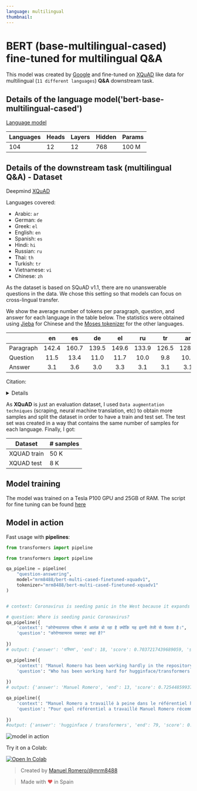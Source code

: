 ```yaml
---
language: multilingual
thumbnail:
---
```


# BERT (base-multilingual-cased) fine-tuned for multilingual Q&A

This model was created by [Google](https://github.com/google-research/bert/blob/master/multilingual.md) and fine-tuned on [XQuAD](https://github.com/deepmind/xquad) like data for multilingual (`11 different languages`) **Q&A** downstream task.

## Details of the language model('bert-base-multilingual-cased')

[Language model](https://github.com/google-research/bert/blob/master/multilingual.md)

| Languages | Heads | Layers | Hidden | Params |
| --------- | ----- | ------ | ------ | ------ |
| 104       | 12    | 12     | 768    | 100 M  |

## Details of the downstream task (multilingual Q&A) - Dataset

Deepmind [XQuAD](https://github.com/deepmind/xquad)

Languages covered:

- Arabic: `ar`
- German: `de`
- Greek: `el`
- English: `en`
- Spanish: `es`
- Hindi: `hi`
- Russian: `ru`
- Thai: `th`
- Turkish: `tr`
- Vietnamese: `vi`
- Chinese: `zh`

As the dataset is based on SQuAD v1.1, there are no unanswerable questions in the data. We chose this
setting so that models can focus on cross-lingual transfer.

We show the average number of tokens per paragraph, question, and answer for each language in the
table below. The statistics were obtained using [Jieba](https://github.com/fxsjy/jieba) for Chinese
and the [Moses tokenizer](https://github.com/moses-smt/mosesdecoder/blob/master/scripts/tokenizer/tokenizer.perl)
for the other languages.

|           |  en   |  es   |  de   |  el   |  ru   |  tr   |  ar   |  vi   |  th   |  zh   |  hi   |
| --------- | :---: | :---: | :---: | :---: | :---: | :---: | :---: | :---: | :---: | :---: | :---: |
| Paragraph | 142.4 | 160.7 | 139.5 | 149.6 | 133.9 | 126.5 | 128.2 | 191.2 | 158.7 | 147.6 | 232.4 |
| Question  | 11.5  | 13.4  | 11.0  | 11.7  | 10.0  |  9.8  | 10.7  | 14.8  | 11.5  | 10.5  | 18.7  |
| Answer    |  3.1  |  3.6  |  3.0  |  3.3  |  3.1  |  3.1  |  3.1  |  4.5  |  4.1  |  3.5  |  5.6  |

Citation:

<details>

```bibtex
@article{Artetxe:etal:2019,
      author    = {Mikel Artetxe and Sebastian Ruder and Dani Yogatama},
      title     = {On the cross-lingual transferability of monolingual representations},
      journal   = {CoRR},
      volume    = {abs/1910.11856},
      year      = {2019},
      archivePrefix = {arXiv},
      eprint    = {1910.11856}
}
```

</details>

As **XQuAD** is just an evaluation dataset, I used `Data augmentation techniques` (scraping, neural machine translation, etc) to obtain more samples and split the dataset in order to have a train and test set. The test set was created in a way that contains the same number of samples for each language. Finally, I got:

| Dataset     | # samples |
| ----------- | --------- |
| XQUAD train | 50 K      |
| XQUAD test  | 8 K       |

## Model training

The model was trained on a Tesla P100 GPU and 25GB of RAM.
The script for fine tuning can be found [here](https://github.com/huggingface/transformers/blob/master/examples/distillation/run_squad_w_distillation.py)


## Model in action

Fast usage with **pipelines**:

```python
from transformers import pipeline

from transformers import pipeline

qa_pipeline = pipeline(
    "question-answering",
    model="mrm8488/bert-multi-cased-finetuned-xquadv1",
    tokenizer="mrm8488/bert-multi-cased-finetuned-xquadv1"
)


# context: Coronavirus is seeding panic in the West because it expands so fast.

# question: Where is seeding panic Coronavirus?
qa_pipeline({
    'context': "कोरोनावायरस पश्चिम में आतंक बो रहा है क्योंकि यह इतनी तेजी से फैलता है।",
    'question': "कोरोनावायरस घबराहट कहां है?"
    
})
# output: {'answer': 'पश्चिम', 'end': 18, 'score': 0.7037217439689059, 'start': 12}

qa_pipeline({
    'context': "Manuel Romero has been working hardly in the repository hugginface/transformers lately",
    'question': "Who has been working hard for hugginface/transformers lately?"
    
})
# output: {'answer': 'Manuel Romero', 'end': 13, 'score': 0.7254485993702389, 'start': 0}

qa_pipeline({
    'context': "Manuel Romero a travaillé à peine dans le référentiel hugginface / transformers ces derniers temps",
    'question': "Pour quel référentiel a travaillé Manuel Romero récemment?"
    
})
#output: {'answer': 'hugginface / transformers', 'end': 79, 'score': 0.6482061613915384, 'start': 54}
```
![model in action](https://media.giphy.com/media/MBlire8Wj7ng73VBQ5/giphy.gif)

Try it on a Colab:

<a href="https://colab.research.google.com/github/mrm8488/shared_colab_notebooks/blob/master/Try_mrm8488_xquad_finetuned_model.ipynb" target="_parent"><img src="https://camo.githubusercontent.com/52feade06f2fecbf006889a904d221e6a730c194/68747470733a2f2f636f6c61622e72657365617263682e676f6f676c652e636f6d2f6173736574732f636f6c61622d62616467652e737667" alt="Open In Colab" data-canonical-src="https://colab.research.google.com/assets/colab-badge.svg"></a>



> Created by [Manuel Romero/@mrm8488](https://twitter.com/mrm8488)

> Made with <span style="color: #e25555;">&hearts;</span> in Spain
